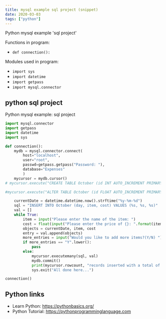 ```yaml
---
title: mysql example sql project (snippet)
date: 2020-03-03
tags: ["python"]
---
```

Python mysql example 'sql project'

Functions in program: 
* `def connection():`

Modules used in program: 
* `import sys`
* `import datetime`
* `import getpass`
* `import mysql.connector`

## python sql project

Python mysql example: sql project

```python
import mysql.connector
import getpass
import datetime
import sys

def connection():
    mydb = mysql.connector.connect(
        host="localhost",
        user="root",
        passwd=getpass.getpass("Password: "),
        database="Expenses"
        )
    mycursor = mydb.cursor()
# mycursor.execute("CREATE TABLE October (id INT AUTO_INCREMENT PRIMARY KEY, day VARCHAR(255), item VARCHAR(255), cost FLOAT)")

#mycursor.execute("ALTER TABLE October (id FLOAT AUTO_INCREMENT PRIMARY KEY)")

    currentDate = datetime.datetime.now().strftime("%y-%m-%d")
    sql = "INSERT INTO October (day, item, cost) VALUES (%s, %s, %s)"
    val = []
    while True:
        item = input("Please enter the name of the item: ")
        cost = float(input("Please enter the price of {}: ".format(item)))
        objects = currentDate, item, cost
        entry = val.append(objects)
        more_entries = input("Would you like to add more items?(Y/N) ")
        if more_entries == "Y".lower():
            pass
        else:
            mycursor.executemany(sql, val)
            mydb.commit()
            print(mycursor.rowcount, "records inserted with a total of {} of IDs.".format(mycursor.lastrowid))
            sys.exit("All done here...")

connection()


```

## Python links

- Learn Python: https://pythonbasics.org/
- Python Tutorial: https://pythonprogramminglanguage.com
